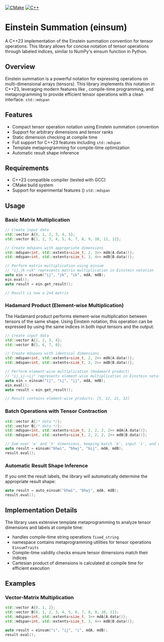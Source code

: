[![CMake](https://github.com/reach2sayan/Einstein_Summation/actions/workflows/action.yml/badge.svg)](https://github.com/reach2sayan/Einstein_Summation/actions/workflows/action.yml) [![C++](https://img.shields.io/badge/C++-%2300599C.svg?logo=c%2B%2B&logoColor=white)](#)
# Einstein Summation (einsum)

A C++23 implementation of the Einstein summation convention for tensor operations. This library allows for concise
notation of tensor operations through labeled indices, similar to NumPy's einsum function in Python.

## Overview

Einstein summation is a powerful notation for expressing operations on multi-dimensional arrays (tensors). This library
implements this notation in C++23, leveraging modern features like , compile-time programming, and metaprogramming to
provide efficient tensor operations with a clean interface. `std::mdspan`

## Features

- Compact tensor operation notation using Einstein summation convention
- Support for arbitrary dimensions and tensor ranks
- Static dimension checking at compile time
- Full support for C++23 features including `std::mdspan`
- Template metaprogramming for compile-time optimization
- Automatic result shape inference

## Requirements

- C++23 compatible compiler (tested with GCC)
- CMake build system
- Support for experimental features () `std::mdspan`

## Usage

### Basic Matrix Multiplication

``` cpp
// Create input data
std::vector A{0, 1, 2, 3, 4, 5};
std::vector B{1, 2, 3, 4, 5, 6, 7, 8, 9, 10, 11, 12};

// Create mdspans with appropriate dimensions
std::mdspan<int, std::extents<size_t, 2, 3>> mdA{A.data()};
std::mdspan<int, std::extents<size_t, 3, 4>> mdB{B.data()};

// Perform matrix multiplication using einsum
// "ij,jk->ik" represents matrix multiplication in Einstein notation
auto ein = einsum("ij", "jk", "ik", mdA, mdB);
ein.eval();
auto result = ein.get_result();

// Result is now a 2x4 matrix
```

### Hadamard Product (Element-wise Multiplication)

The Hadamard product performs element-wise multiplication between tensors of the same shape. Using Einstein notation,
this operation can be expressed by using the same indices in both input tensors and the output:

``` cpp
// Create input data
std::vector A{1, 2, 3, 4};
std::vector B{5, 6, 7, 8};

// Create mdspans with identical dimensions
std::mdspan<int, std::extents<size_t, 2, 2>> mdA{A.data()};
std::mdspan<int, std::extents<size_t, 2, 2>> mdB{B.data()};

// Perform element-wise multiplication (Hadamard product)
// "ij,ij->ij" represents element-wise multiplication in Einstein notation
auto ein = einsum("ij", "ij", "ij", mdA, mdB);
ein.eval();
auto result = ein.get_result();

// Result contains element-wise products: [5, 12, 21, 32]
```

### Batch Operations with Tensor Contraction

``` cpp
std::vector A{/* data */};
std::vector B{/* data */};
std::mdspan<int, std::extents<size_t, 2, 2, 2, 2>> mdA{A.data()};
std::mdspan<int, std::extents<size_t, 2, 2, 2, 2>> mdB{B.data()};

// Sum over 'w' and 'h' dimensions, keeping batch 'b', input 'i', and output 'j'
auto result = einsum("bhwi", "bhwj", "bij", mdA, mdB);
result.eval();
```

### Automatic Result Shape Inference

If you omit the result labels, the library will automatically determine the appropriate result shape:

``` cpp
auto result = auto_einsum("bhwi", "bhwj", mdA, mdB);
result.eval();
```

## Implementation Details

The library uses extensive template metaprogramming to analyze tensor dimensions and labels at compile time:

- handles compile-time string operations `fixed_string`
- namespace contains metaprogramming utilities for tensor operations `EinsumTraits`
- Compile-time validity checks ensure tensor dimensions match their indices
- Cartesian product of dimensions is calculated at compile time for efficient execution

## Examples

### Vector-Matrix Multiplication

``` cpp
std::vector A{0, 1, 2};
std::vector B{0, 1, 2, 3, 4, 5, 6, 7, 8, 9, 10, 11};
std::mdspan<int, std::extents<size_t, 3>> mdA{A.data()};
std::mdspan<int, std::extents<size_t, 3, 4>> mdB{B.data()};

auto result = einsum("i", "ij", "i", mdA, mdB);
result.eval();
```
